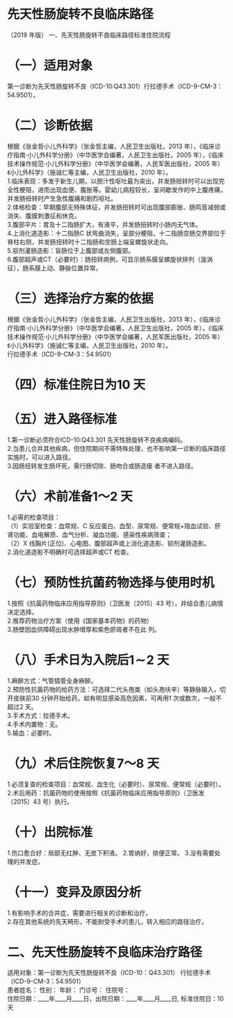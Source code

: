 # 先天性肠旋转不良临床路径  
（2019 年版） 一、先天性肠旋转不良临床路径标准住院流程  
# （一）适用对象  
第一诊断为先天性肠旋转不良（ICD-10:Q43.301）行拉德手术（ICD-9-CM-3：54.9501）。  
# （二）诊断依据  
根据《张金哲小儿外科学》（张金哲主编，人民卫生出版社，2013 年），《临床诊疗指南·小儿外科学分册》（中华医学会编著，人民卫生出版社，2005 年），《临床技术操作规范·小儿外科学分册》（中华医学会编著，人民军医出版社，2005 年）《小儿外科学》（施诚仁等主编，人民卫生出版社，2010 年）。  
1.临床表现：多发于新生儿期，以胆汁性呕吐最为突出，并发肠扭转时可以出现完全性梗阻，进而出现血便、腹胀等。婴幼儿病程较长，呈间歇发作的中上腹疼痛，并发肠扭转时产生急性腹痛和剧烈呕吐。  
2.体格检查：早期腹部无特殊体征，并发肠扭转时可出现腹部膨胀、肠鸣音减弱或消失、腹膜刺激征和休克。  
3.腹部平片：胃及十二指肠扩大，有液平，并发肠扭转时小肠内无气体。  
4.上消化道造影：十二指肠C 状弯曲消失，呈部分梗阻，十二指肠空肠交界部位于脊柱右侧，并发肠扭转时十二指肠和空肠上端呈螺旋状走向。  
5.钡剂灌肠造影：盲肠位于上腹部或左侧腹部。  
6.腹部超声或CT（必要时）：肠扭转病例，可显示肠系膜呈螺旋状排列（漩涡征），肠系膜上动、静脉位置异常。  
# （三）选择治疗方案的依据  
根据《张金哲小儿外科学》（张金哲主编，人民卫生出版社，2013 年），《临床诊疗指南·小儿外科学分册》（中华医学会编著，人民卫生出版社，2005 年），《临床技术操作规范·小儿外科学分册》（中华医学会编著，人民军医出版社，2005 年）《小儿外科学》（施诚仁等主编，人民卫生出版社，2010 年）。  
行拉德手术（ICD-9-CM-3：54.9501）  
# （四）标准住院日为10 天  
# （五）进入路径标准  
1.第一诊断必须符合ICD-10:Q43.301 先天性肠旋转不良疾病编码。  
2.当患儿合并其他疾病，但住院期间不需特殊处理，也不影响第一诊断的临床路径实施时，可以进入路径。  
3.因肠扭转发生肠坏死，需行肠切除、肠吻合或肠造瘘 者不进入路径。  
# （六）术前准备1～2 天  
1.必需的检查项目：  
（1）实验室检查：血常规、C 反应蛋白、血型、尿常规、便常规$+$隐血试验、肝肾功能、血电解质、血气分析、凝血功能、感染性疾病筛查；  
（2）X 线胸片(正位)、心电图、腹部超声或上消化道造影、钡剂灌肠造影。  
2.消化道造影不明确时可选择超声或CT 检查。  
# （七）预防性抗菌药物选择与使用时机  
1.按照《抗菌药物临床应用指导原则》（卫医发〔2015〕43 号），并结合患儿病情决定选择。  
2.推荐药物治疗方案（使用《国家基本药物》的药物）  
3.肠壁因血供障碍出现水肿增厚和紫色瘀斑者不在此 列。  
# （八）手术日为入院后$\pmb{1}\!\sim\!\pmb{2}$ 天  
1.麻醉方式：气管插管全身麻醉。  
2.预防性抗菌药物的给药方法：可选择二代头孢类（如头孢呋辛）等静脉输入，切开皮肤前30 分钟开始给药，如有明显感染高危因素，可再用1 次或数次，一般不超过2 天。  
3.手术方式：拉德手术。  
4.手术内置物：无。  
5.输血：必要时。  
# （九）术后住院恢复7～8 天  
1.必须复查的检查项目：血常规、血生化（必要时）、尿常规、便常规（必要时）。  
2.术后用药：抗菌药物的使用按照《抗菌药物临床应用指导原则》（卫医发〔2015〕43 号）执行。  
# （十）出院标准  
1.伤口愈合好：局部无红肿、无皮下积液。 2.胃纳好，排便正常。 3.没有需要处理的并发症。  
# （十一）变异及原因分析  
1.有影响手术的合并症，需要进行相关的诊断和治疗。  
2.存在其他系统的先天畸形，不能耐受手术的患儿，转入相应的路径治疗。  
# 二、先天性肠旋转不良临床治疗路径  
适用对象：第一诊断为先天性肠旋转不良（ICD-10：Q43.301） 行拉德手术（ICD-9-CM-3：54.9501）  
患者姓名：          性别：    年龄：      门诊号：       住院号：  
住院日期：____年____月____日，出院日期：____年____月____日,  标准住院日：10 天  
